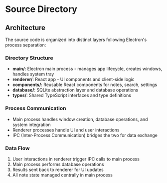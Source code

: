 # Source Directory

## Architecture

The source code is organized into distinct layers following Electron's process separation:

### Directory Structure

- **main/**: Electron main process - manages app lifecycle, creates windows, handles system tray
- **renderer/**: React app - UI components and client-side logic
- **components/**: Reusable React components for notes, search, settings
- **database/**: SQLite abstraction layer and database operations
- **types/**: Shared TypeScript interfaces and type definitions

### Process Communication

- Main process handles window creation, database operations, and system integration
- Renderer processes handle UI and user interactions
- IPC (Inter-Process Communication) bridges the two for data exchange

### Data Flow

1. User interactions in renderer trigger IPC calls to main process
2. Main process performs database operations
3. Results sent back to renderer for UI updates
4. All note state managed centrally in main process
